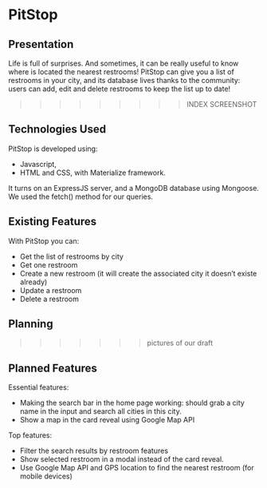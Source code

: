 # PitStop

## Presentation

Life is full of surprises. And sometimes, it can be really useful to know where is located the nearest restrooms!
PitStop can give you a list of restrooms in your city, and its database lives thanks to the community: users can add, edit and delete restrooms to keep the list up to date!


>>>>>>>>> INDEX SCREENSHOT


## Technologies Used
PitStop is developed using:
* Javascript, 
* HTML and CSS, with Materialize framework. 

It turns on an ExpressJS server, and a MongoDB database using Mongoose.
We used the fetch() method for our queries.


## Existing Features
With PitStop you can:
* Get the list of restrooms by city
* Get one restroom
* Create a new restroom (it will create the associated city it doesn’t existe already)
* Update a restroom
* Delete a restroom


## Planning
>>>>>>> pictures of our draft

## Planned Features

Essential features:
* Making the search bar in the home page working: should grab a city name in the input and search all cities in this city.
* Show a map in the card reveal using Google Map API 

Top features:
* Filter the search results by restroom features
* Show selected restroom in a modal instead of the card reveal.
* Use Google Map API and GPS location to find the nearest restroom (for mobile devices)
